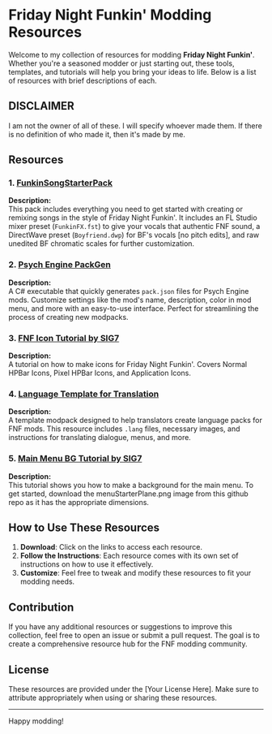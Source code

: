 # Friday Night Funkin' Modding Resources

Welcome to my collection of resources for modding **Friday Night Funkin'**. Whether you're a seasoned modder or just starting out, these tools, templates, and tutorials will help you bring your ideas to life. Below is a list of resources with brief descriptions of each.

## DISCLAIMER

I am not the owner of all of these. I will specify whoever made them. If there is no definition of who made it, then it's made by me.

## Resources

### 1. [FunkinSongStarterPack](https://github.com/BobbyDrawz/FunkinModdinResources/releases/tag/FSSP)
**Description:**  
This pack includes everything you need to get started with creating or remixing songs in the style of Friday Night Funkin'. It includes an FL Studio mixer preset (`FunkinFX.fst`) to give your vocals that authentic FNF sound, a DirectWave preset (`Boyfriend.dwp`) for BF's vocals [no pitch edits], and raw unedited BF chromatic scales for further customization.

### 2. [Psych Engine PackGen](https://github.com/BobbyDrawz/FunkinModdinResources/releases/tag/psychpackshit)
**Description:**  
A C# executable that quickly generates `pack.json` files for Psych Engine mods. Customize settings like the mod's name, description, color in mod menu, and more with an easy-to-use interface. Perfect for streamlining the process of creating new modpacks.

### 3. [FNF Icon Tutorial by SIG7](https://gamebanana.com/tuts/17214)
**Description:**  
A tutorial on how to make icons for Friday Night Funkin'. Covers Normal HPBar Icons, Pixel HPBar Icons, and Application Icons.

### 4. [Language Template for Translation](https://gamebanana.com/mods/536068)
**Description:**  
A template modpack designed to help translators create language packs for FNF mods. This resource includes `.lang` files, necessary images, and instructions for translating dialogue, menus, and more.

### 5. [Main Menu BG Tutorial by SIG7](https://gamebanana.com/tuts/16972)
**Description:**  
This tutorial shows you how to make a background for the main menu. To get started, download the menuStarterPlane.png image from this github repo as it has the appropriate dimensions.


## How to Use These Resources

1. **Download**: Click on the links to access each resource.
2. **Follow the Instructions**: Each resource comes with its own set of instructions on how to use it effectively.
3. **Customize**: Feel free to tweak and modify these resources to fit your modding needs.

## Contribution

If you have any additional resources or suggestions to improve this collection, feel free to open an issue or submit a pull request. The goal is to create a comprehensive resource hub for the FNF modding community.

## License

These resources are provided under the [Your License Here]. Make sure to attribute appropriately when using or sharing these resources.

---

Happy modding!
